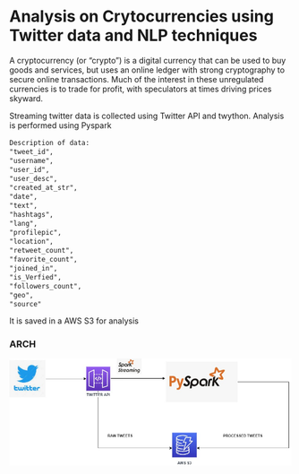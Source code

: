 # Analysis on Crytocurrencies using Twitter data and NLP techniques

A cryptocurrency (or “crypto”) is a digital currency that can be used to buy goods and services, but uses an online ledger with strong cryptography to secure online transactions. Much of the interest in these unregulated currencies is to trade for profit, with speculators at times driving prices skyward.

Streaming twitter data is collected using Twitter API and twython. Analysis is performed using Pyspark

    Description of data: 
    "tweet_id",       
    "username",       
    "user_id",        
    "user_desc",      
    "created_at_str", 
    "date",           
    "text",           
    "hashtags",       
    "lang",           
    "profilepic",     
    "location",       
    "retweet_count",  
    "favorite_count", 
    "joined_in",      
    "is_Verfied",     
    "followers_count",
    "geo",            
    "source"          

    
It is saved in a AWS S3 for analysis


### ARCH
![truffle-test](projectpyspark.jpg)  

